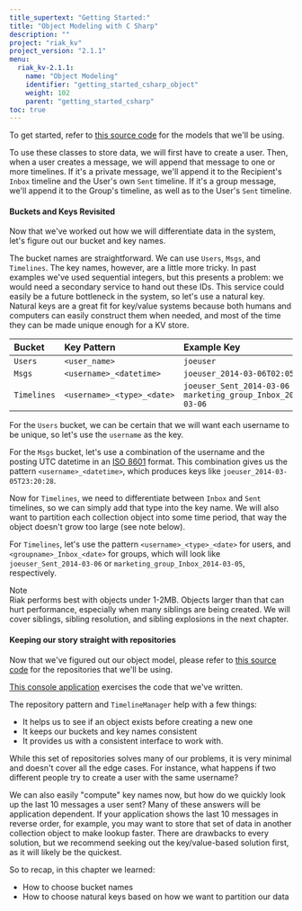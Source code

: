 ```yaml
---
title_supertext: "Getting Started:"
title: "Object Modeling with C Sharp"
description: ""
project: "riak_kv"
project_version: "2.1.1"
menu:
  riak_kv-2.1.1:
    name: "Object Modeling"
    identifier: "getting_started_csharp_object"
    weight: 102
    parent: "getting_started_csharp"
toc: true
---
```


To get started, refer to [this source code][1] for the models that we'll
be using.

To use these classes to store data, we will first have to create a user.
Then, when a user creates a message, we will append that message to one
or more timelines. If it's a private message, we'll append it to the
Recipient's `Inbox` timeline and the User's own `Sent` timeline. If it's
a group message, we'll append it to the Group's timeline, as well as to
the User's `Sent` timeline.

#### Buckets and Keys Revisited

Now that we've worked out how we will differentiate data in the system,
let's figure out our bucket and key names.

The bucket names are straightforward. We can use `Users`, `Msgs`, and
`Timelines`. The key names, however, are a little more tricky. In past
examples we've used sequential integers, but this presents a problem: we
would need a secondary service to hand out these IDs. This service could
easily be a future bottleneck in the system, so let's use a natural key.
Natural keys are a great fit for key/value systems because both humans
and computers can easily construct them when needed, and most of the
time they can be made unique enough for a KV store.

| Bucket | Key Pattern | Example Key
|:-------|:------------|:-----------
| `Users` | `<user_name>` | `joeuser`
| `Msgs` | `<username>_<datetime>` | `joeuser_2014-03-06T02:05:13`
| `Timelines` | `<username>_<type>_<date>` | `joeuser_Sent_2014-03-06`<br /> `marketing_group_Inbox_2014-03-06` |

For the `Users` bucket, we can be certain that we will want each
username to be unique, so let's use the `username` as the key.

For the `Msgs` bucket, let's use a combination of the username and the
posting UTC datetime in an [ISO 8601][iso_8601]
format. This combination gives us the pattern `<username>_<datetime>`,
which produces keys like `joeuser_2014-03-05T23:20:28`.

Now for `Timelines`, we need to differentiate between `Inbox` and `Sent`
timelines, so we can simply add that type into the key name. We will
also want to partition each collection object into some time period,
that way the object doesn't grow too large (see note below).

For `Timelines`, let's use the pattern `<username>_<type>_<date>` for
users, and `<groupname>_Inbox_<date>` for groups, which will look like
`joeuser_Sent_2014-03-06` or `marketing_group_Inbox_2014-03-05`,
respectively.

<div class="note"><div class="title">Note</div>
Riak performs best with objects under 1-2MB. Objects larger than that
can hurt performance, especially when many siblings are being created. We
will cover siblings, sibling resolution, and sibling explosions in the
next chapter.
</div>

#### Keeping our story straight with repositories

Now that we've figured out our object model, please refer to
[this source code][2] for the repositories that we'll be using.

[This console application][3] exercises the code that we've written.

The repository pattern and `TimelineManager` help with a few things:

 - It helps us to see if an object exists before creating a new one
 - It keeps our buckets and key names consistent
 - It provides us with a consistent interface to work with.

While this set of repositories solves many of our problems, it is very
minimal and doesn't cover all the edge cases. For instance, what happens
if two different people try to create a user with the same username?

We can also easily "compute" key names now, but how do we quickly look
up the last 10 messages a user sent? Many of these answers will be
application dependent. If your application shows the last 10 messages in
reverse order, for example, you may want to store that set of data in
another collection object to make lookup faster. There are drawbacks to
every solution, but we recommend seeking out the key/value-based
solution first, as it will likely be the quickest.

So to recap, in this chapter we learned:

* How to choose bucket names
* How to choose natural keys based on how we want to partition our data

[1]: https://github.com/basho/taste-of-riak/tree/master/csharp/Ch03-Msgy-Schema/Models
[2]: https://github.com/basho/taste-of-riak/tree/master/csharp/Ch03-Msgy-Schema/Repositories
[3]: https://github.com/basho/taste-of-riak/blob/master/csharp/Ch03-Msgy-Schema/Program.cs
[iso_8601]: http://en.wikipedia.org/wiki/ISO_8601

